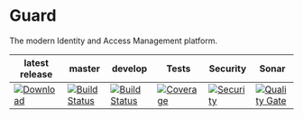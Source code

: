 # Guard
The modern Identity and Access Management platform.

latest release | master  | develop  | Tests | Security | Sonar |
|---|---|---|---|---|---|
[ ![Download](https://api.bintray.com/packages/demkada/maven/guard/images/download.svg) ](https://bintray.com/demkada/maven/guard/_latestVersion)| [ ![Build Status](https://travis-ci.org/demkada/guard.svg?branch=master)](https://travis-ci.org/demkada/guard)  |[ ![Build Status](https://travis-ci.org/demkada/guard.svg?branch=develop)](https://travis-ci.org/demkada/guard) |[ ![Coverage](https://sonarcloud.io/api/project_badges/measure?project=demkada_guard&metric=coverage)](https://sonarcloud.io/component_measures?id=demkada_guard&metric=Coverage) | [ ![Security](https://sonarcloud.io/api/project_badges/measure?project=demkada_guard&metric=vulnerabilities)](https://sonarcloud.io/component_measures?id=demkada_guard&metric=Security) |[ ![Quality Gate](https://sonarcloud.io/api/project_badges/measure?project=demkada_guard&metric=alert_status)](https://sonarcloud.io/dashboard?id=demkada_guard) |